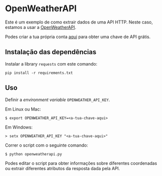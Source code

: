 # OpenWeatherAPI

Este é um exemplo de como extrair dados de uma API HTTP. Neste caso, estamos
a usar a [OpenWeatherAPI](https://openweathermap.org/api).

Podes criar a tua própria conta [aqui](https://home.openweathermap.org/users/sign_up)
para obter uma chave de API grátis.

## Instalação das dependências

Instalar a library `requests` com este comando:

```
pip install -r requirements.txt
```

## Uso

Definir a *environment variable* `OPENWEATHER_API_KEY`.

Em Linux ou Mac:

```
$ export OPENWEATHER_API_KEY=<a-tua-chave-aqui>
```

Em Windows:

```
> setx OPENWEATHER_API_KEY "<a-tua-chave-aqui>"
```

Correr o script com o seguinte comando:

```
$ python openweatherapi.py
```

Podes editar o script para obter informações sobre diferentes coordenadas ou
extrair diferentes atributos da resposta dada pela API.
